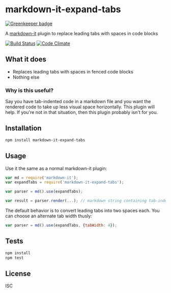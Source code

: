 # markdown-it-expand-tabs

[![Greenkeeper badge](https://badges.greenkeeper.io/revin/markdown-it-expand-tabs.svg)](https://greenkeeper.io/)

A [markdown-it](https://www.npmjs.com/package/markdown-it) plugin to replace leading tabs with spaces in code blocks

[![Build Status](https://travis-ci.org/revin/markdown-it-expand-tabs.svg?branch=master)](https://travis-ci.org/revin/markdown-it-expand-tabs)
[![Code Climate](https://codeclimate.com/github/revin/markdown-it-expand-tabs/badges/gpa.svg)](https://codeclimate.com/github/revin/markdown-it-expand-tabs)

## What it does

- Replaces leading tabs with spaces in fenced code blocks
- Nothing else

### Why is this useful?

Say you have tab-indented code in a markdown file and you want the rendered code to
take up less visual space horizontally. This plugin will help. If you're not in that
situation, then this plugin probably isn't for you.

## Installation

```sh
npm install markdown-it-expand-tabs
```

## Usage

Use it the same as a normal markdown-it plugin:

```js
var md = require('markdown-it');
var expandTabs = require('markdown-it-expand-tabs');

var parser = md().use(expandTabs);

var result = parser.render(...); // markdown string containing tab-indented code blocks
```

The default behavior is to convert leading tabs into two spaces each. You can choose
an alternate tab width thusly:

```js
var parser = md().use(expandTabs, {tabWidth: 4});
```

## Tests

```sh
npm install
npm test
```

## License

ISC
